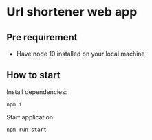 # Url shortener web app

## Pre requirement

- Have node 10 installed on your local machine

## How to start

Install dependencies:

```
npm i
```

Start application:

```
npm run start
```
